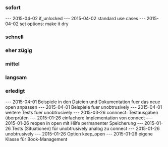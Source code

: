 
### sofort

--- 2015-04-02 if_unlocked
--- 2015-04-02 standard use cases
--- 2015-04-02 set options: make it dry

### schnell

### eher zügig

### mittel

### langsam

### erledigt

--- 2015-04-01 Beispiele in den Dateien und Dokumentation fuer das neue open anpassen
--- 2015-04-01 Beispiele fuer unobtrusively
--- 2015-04-01 weitere Tests fuer unobtrusively
--- 2015-03-26 connnect: Testausgaben überprüfen
--- 2015-01-26 einfachere Implementation von connect
--- 2015-01-26 reopen in open mit Hilfe permanenter Speicherung
--- 2015-01-26 Tests (Situationen) für unobtrusively analog zu connect
--- 2015-01-26 unobtrusively 
--- 2015-01-26 Option keep_open
--- 2015-01-26 eigene Klasse für Book-Management